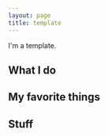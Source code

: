 ```yaml
---
layout: page
title: template
---
```

I'm a template.

## What I do


## My favorite things


## Stuff
